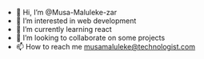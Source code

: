 - 👋 Hi, I’m @Musa-Maluleke-zar
- 👀 I’m interested in web development
- 🌱 I’m currently learning react
- 💞️ I’m looking to collaborate on some projects
- 📫 How to reach me musamaluleke@technologist.com

<!---
Musa-Maluleke-zar/Musa-Maluleke-zar is a ✨ special ✨ repository because its `README.md` (this file) appears on your GitHub profile.
You can click the Preview link to take a look at your changes.
--->
